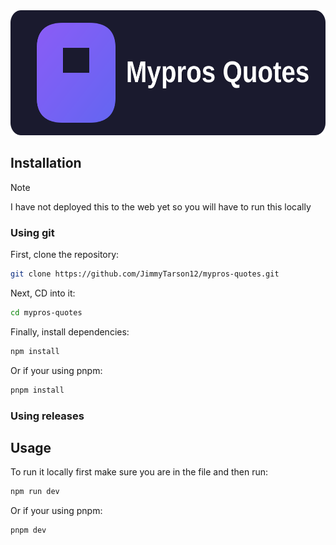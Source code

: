 <div align=center>
  <img src=readme-banner.svg/ height="200px">
  <br>
</div>

## Installation

> [!Note]
> I have not deployed this to the web yet so you will have to run this locally

### Using git

First, clone the repository:
```bash
git clone https://github.com/JimmyTarson12/mypros-quotes.git
```
Next, CD into it:
```bash
cd mypros-quotes
```
Finally, install dependencies:
```bash
npm install
```
Or if your using pnpm:
```bash
pnpm install
```

### Using releases

## Usage

To run it locally first make sure you are in the file and then run:
```bash
npm run dev
```
Or if your using pnpm:
```bash
pnpm dev
```
